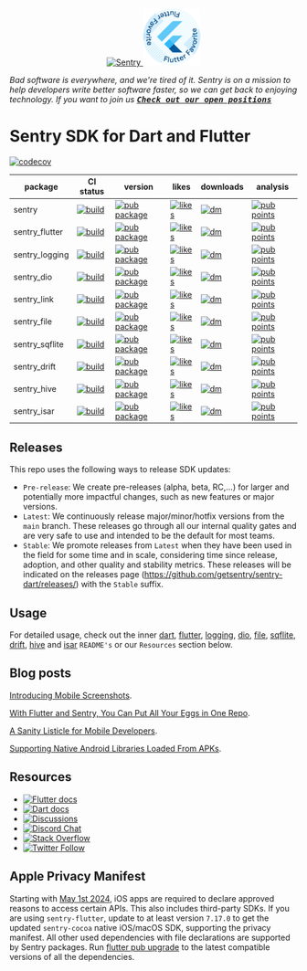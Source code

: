 <p align="center">
  <a href="https://sentry.io/?utm_source=github&utm_medium=logo" target="_blank">
    <img src="https://sentry-brand.storage.googleapis.com/sentry-wordmark-dark-280x84.png" alt="Sentry" width="280" height="84">
  </a>
  <a href="https://flutter.dev/docs/development/packages-and-plugins/favorites" target="_blank">
    <img src="https://github.com/getsentry/sentry-dart/raw/main/.github/flutter_favorite.svg" width="100">
  </a>
</p>

_Bad software is everywhere, and we're tired of it. Sentry is on a mission to help developers write better software faster, so we can get back to enjoying technology. If you want to join us [<kbd>**Check out our open positions**</kbd>](https://sentry.io/careers/)_

Sentry SDK for Dart and Flutter
===========

[![codecov](https://codecov.io/gh/getsentry/sentry-dart/branch/main/graph/badge.svg?token=J0QX0LPmwy)](https://codecov.io/gh/getsentry/sentry-dart)

| package        | CI status                                                                                                                                                                                 | version                                                                                                        | likes                                                                                                                | downloads | analysis |
|----------------|---------------------------------------------------------------------------------------------------------------------------------------------------------------------------------------|------------------------------------------------------------------------------------------------------------|----------------------------------------------------------------------------------------------------------------------| ------- | ------- |
| sentry         | [![build](https://github.com/getsentry/sentry-dart/actions/workflows/dart.yml/badge.svg?branch=main)](https://github.com/getsentry/sentry-dart/actions/workflows/dart.yml)       | [![pub package](https://img.shields.io/pub/v/sentry.svg)](https://pub.dev/packages/sentry)                 | [![likes](https://img.shields.io/pub/likes/sentry)](https://pub.dev/packages/sentry/score)                 | [![dm](https://img.shields.io/pub/dm/sentry)](https://pub.dev/packages/sentry/score) | [![pub points](https://img.shields.io/pub/points/sentry)](https://pub.dev/packages/sentry/score)
| sentry_flutter | [![build](https://github.com/getsentry/sentry-dart/actions/workflows/flutter.yml/badge.svg?branch=main)](https://github.com/getsentry/sentry-dart/actions/workflows/flutter.yml) | [![pub package](https://img.shields.io/pub/v/sentry_flutter.svg)](https://pub.dev/packages/sentry_flutter) | [![likes](https://img.shields.io/pub/likes/sentry_flutter)](https://pub.dev/packages/sentry_flutter/score) | [![dm](https://img.shields.io/pub/dm/sentry_flutter)](https://pub.dev/packages/sentry_flutter/score) | [![pub points](https://img.shields.io/pub/points/sentry_flutter)](https://pub.dev/packages/sentry_flutter/score)
| sentry_logging | [![build](https://github.com/getsentry/sentry-dart/actions/workflows/logging.yml/badge.svg?branch=main)](https://github.com/getsentry/sentry-dart/actions/workflows/logging.yml) | [![pub package](https://img.shields.io/pub/v/sentry_logging.svg)](https://pub.dev/packages/sentry_logging) | [![likes](https://img.shields.io/pub/likes/sentry_logging)](https://pub.dev/packages/sentry_logging/score) | [![dm](https://img.shields.io/pub/dm/sentry_logging)](https://pub.dev/packages/sentry_logging/score) | [![pub points](https://img.shields.io/pub/points/sentry_logging)](https://pub.dev/packages/sentry_logging/score)
| sentry_dio     | [![build](https://github.com/getsentry/sentry-dart/actions/workflows/dio.yml/badge.svg?branch=main)](https://github.com/getsentry/sentry-dart/actions/workflows/dio.yml)         | [![pub package](https://img.shields.io/pub/v/sentry_dio.svg)](https://pub.dev/packages/sentry_dio)         | [![likes](https://img.shields.io/pub/likes/sentry_dio)](https://pub.dev/packages/sentry_dio/score)         | [![dm](https://img.shields.io/pub/dm/sentry_dio)](https://pub.dev/packages/sentry_dio/score) | [![pub points](https://img.shields.io/pub/points/sentry_dio)](https://pub.dev/packages/sentry_dio/score)
| sentry_link    | [![build](https://github.com/getsentry/sentry-dart/actions/workflows/link.yml/badge.svg?branch=main)](https://github.com/getsentry/sentry-dart/actions/workflows/link.yml)       | [![pub package](https://img.shields.io/pub/v/sentry_link.svg)](https://pub.dev/packages/sentry_link)       | [![likes](https://img.shields.io/pub/likes/sentry_link)](https://pub.dev/packages/sentry_link/score)       | [![dm](https://img.shields.io/pub/dm/sentry_link)](https://pub.dev/packages/sentry_link/score) | [![pub points](https://img.shields.io/pub/points/sentry_link)](https://pub.dev/packages/sentry_link/score)
| sentry_file    | [![build](https://github.com/getsentry/sentry-dart/actions/workflows/file.yml/badge.svg?branch=main)](https://github.com/getsentry/sentry-dart/actions/workflows/file.yml)       | [![pub package](https://img.shields.io/pub/v/sentry_file.svg)](https://pub.dev/packages/sentry_file)       | [![likes](https://img.shields.io/pub/likes/sentry_file)](https://pub.dev/packages/sentry_file/score)       | [![dm](https://img.shields.io/pub/dm/sentry_file)](https://pub.dev/packages/sentry_file/score) | [![pub points](https://img.shields.io/pub/points/sentry_file)](https://pub.dev/packages/sentry_file/score)
| sentry_sqflite | [![build](https://github.com/getsentry/sentry-dart/actions/workflows/sqflite.yml/badge.svg?branch=main)](https://github.com/getsentry/sentry-dart/actions/workflows/sqflite.yml) | [![pub package](https://img.shields.io/pub/v/sentry_sqflite.svg)](https://pub.dev/packages/sentry_sqflite) | [![likes](https://img.shields.io/pub/likes/sentry_sqflite)](https://pub.dev/packages/sentry_sqflite/score) | [![dm](https://img.shields.io/pub/dm/sentry_sqflite)](https://pub.dev/packages/sentry_sqflite/score) | [![pub points](https://img.shields.io/pub/points/sentry_sqflite)](https://pub.dev/packages/sentry_sqflite/score)
| sentry_drift   | [![build](https://github.com/getsentry/sentry-dart/actions/workflows/drift.yml/badge.svg?branch=main)](https://github.com/getsentry/sentry-dart/actions/workflows/drift.yml)     | [![pub package](https://img.shields.io/pub/v/sentry_drift.svg)](https://pub.dev/packages/sentry_drift)     | [![likes](https://img.shields.io/pub/likes/sentry_drift)](https://pub.dev/packages/sentry_drift/score)     | [![dm](https://img.shields.io/pub/dm/sentry_drift)](https://pub.dev/packages/sentry_drift/score) | [![pub points](https://img.shields.io/pub/points/sentry_drift)](https://pub.dev/packages/sentry_drift/score)
| sentry_hive    | [![build](https://github.com/getsentry/sentry-dart/actions/workflows/hive.yml/badge.svg?branch=main)](https://github.com/getsentry/sentry-dart/actions/workflows/hive.yml)       | [![pub package](https://img.shields.io/pub/v/sentry_hive.svg)](https://pub.dev/packages/sentry_hive)       | [![likes](https://img.shields.io/pub/likes/sentry_hive)](https://pub.dev/packages/sentry_hive/score)       | [![dm](https://img.shields.io/pub/dm/sentry_hive)](https://pub.dev/packages/sentry_hive/score) | [![pub points](https://img.shields.io/pub/points/sentry_hive)](https://pub.dev/packages/sentry_hive/score)
| sentry_isar    | [![build](https://github.com/getsentry/sentry-dart/actions/workflows/isar.yml/badge.svg?branch=main)](https://github.com/getsentry/sentry-dart/actions/workflows/isar.yml)       | [![pub package](https://img.shields.io/pub/v/sentry_isar.svg)](https://pub.dev/packages/sentry_isar)       | [![likes](https://img.shields.io/pub/likes/sentry_isar)](https://pub.dev/packages/sentry_isar/score)       | [![dm](https://img.shields.io/pub/dm/sentry_isar)](https://pub.dev/packages/sentry_isar/score) | [![pub points](https://img.shields.io/pub/points/sentry_isar)](https://pub.dev/packages/sentry_isar/score)

## Releases

This repo uses the following ways to release SDK updates:

- `Pre-release`: We create pre-releases (alpha, beta, RC,…) for larger and potentially more impactful changes, such as new features or major versions.
- `Latest`: We continuously release major/minor/hotfix versions from the `main` branch. These releases go through all our internal quality gates and are very safe to use and intended to be the default for most teams.
- `Stable`: We promote releases from `Latest` when they have been used in the field for some time and in scale, considering time since release, adoption, and other quality and stability metrics. These releases will be indicated on the releases page (https://github.com/getsentry/sentry-dart/releases/) with the `Stable` suffix.

## Usage

For detailed usage, check out the inner [dart](https://github.com/getsentry/sentry-dart/tree/main/dart), [flutter](https://github.com/getsentry/sentry-dart/tree/main/flutter), [logging](https://github.com/getsentry/sentry-dart/tree/main/logging), [dio](https://github.com/getsentry/sentry-dart/tree/main/dio), [file](https://github.com/getsentry/sentry-dart/tree/main/file), [sqflite](https://github.com/getsentry/sentry-dart/tree/main/sqflite), [drift](https://github.com/getsentry/sentry-dart/tree/main/drift), [hive](https://github.com/getsentry/sentry-dart/tree/main/hive) and [isar](https://github.com/getsentry/sentry-dart/tree/main/isar) `README's` or our `Resources` section below.

## Blog posts

[Introducing Mobile Screenshots](https://blog.sentry.io/introducing-mobile-screenshots-and-suspect-commits/).

[With Flutter and Sentry, You Can Put All Your Eggs in One Repo](https://blog.sentry.io/2021/03/03/with-flutter-and-sentry-you-can-put-all-your-eggs-in-one-repo).

[A Sanity Listicle for Mobile Developers](https://blog.sentry.io/2021/03/30/a-sanity-listicle-for-mobile-developers/).

[Supporting Native Android Libraries Loaded From APKs](https://blog.sentry.io/2021/05/13/supporting-native-android-libraries-loaded-from-apks).

## Resources

* [![Flutter docs](https://img.shields.io/badge/documentation-sentry.io-green.svg?label=flutter%20docs)](https://docs.sentry.io/platforms/flutter/)
* [![Dart docs](https://img.shields.io/badge/documentation-sentry.io-green.svg?label=dart%20docs)](https://docs.sentry.io/platforms/dart/)
* [![Discussions](https://img.shields.io/github/discussions/getsentry/sentry-dart.svg)](https://github.com/getsentry/sentry-dart/discussions)
* [![Discord Chat](https://img.shields.io/discord/621778831602221064?logo=discord&logoColor=ffffff&color=7389D8)](https://discord.gg/PXa5Apfe7K)
* [![Stack Overflow](https://img.shields.io/badge/stack%20overflow-sentry-green.svg)](https://stackoverflow.com/questions/tagged/sentry)
* [![Twitter Follow](https://img.shields.io/twitter/follow/getsentry?label=getsentry&style=social)](https://twitter.com/intent/follow?screen_name=getsentry)

## Apple Privacy Manifest

Starting with [May 1st 2024](https://developer.apple.com/news/?id=3d8a9yyh), iOS apps are required to declare approved reasons to access certain APIs. This also includes third-party SDKs.
If you are using `sentry-flutter`, update to at least version `7.17.0` to get the updated `sentry-cocoa` native iOS/macOS SDK, supporting the privacy manifest.
All other used dependencies with file declarations are supported by Sentry packages.
Run [flutter pub upgrade](https://docs.flutter.dev/release/upgrade#upgrading-packages) to the latest compatible versions of all the dependencies.
